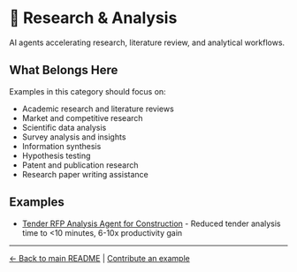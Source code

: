 # 🔬 Research & Analysis

AI agents accelerating research, literature review, and analytical workflows.

## What Belongs Here

Examples in this category should focus on:
- Academic research and literature reviews
- Market and competitive research
- Scientific data analysis
- Survey analysis and insights
- Information synthesis
- Hypothesis testing
- Patent and publication research
- Research paper writing assistance

## Examples

- [Tender RFP Analysis Agent for Construction](softiq-tender-rfp-agent.md) - Reduced tender analysis time to <10 minutes, 6-10x productivity gain

---

[← Back to main README](../../README.md) | [Contribute an example](../../CONTRIBUTING.md)
